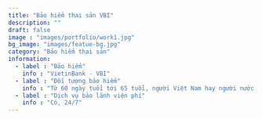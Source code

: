 ```yaml
---
title: "Bảo hiểm thai sản VBI"
description: ""
draft: false
image : "images/portfolio/work1.jpg"
bg_image: "images/featue-bg.jpg"
category: "Bảo hiểm thai sản"
information:
  - label : "Bảo hiểm"
    info : "VietinBank - VBI"
  - label : "Đối tượng bảo hiểm"
    info : "Từ 60 ngày tuổi tới 65 tuổi, người Việt Nam hay người nước ngoài, trong lãnh thổ Việt Nam"
  - label : "Dịch vụ bảo lãnh viện phí"
    info : "Có, 24/7"
---
```


## 
